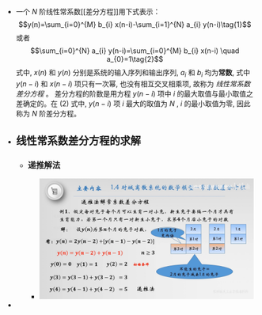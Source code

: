 - 一个  $N$  阶线性常系数[[差分方程]]用下式表示：
  $$y(n)=\sum_{i=0}^{M} b_{i} x(n-i)-\sum_{i=1}^{N} a_{i} y(n-i)\tag{1}$$
  或者
  $$\sum_{i=0}^{N} a_{i} y(n-i)=\sum_{i=0}^{M} b_{i} x(n-i) \quad a_{0}=1\tag{2}$$
  式中,  $x(n)$  和  $y(n)$  分别是系统的输入序列和输出序列,  $a_{i}$  和  $b_{i}$  均为**常数**, 式中  $y(n-i)$  和  $x(n-i)$  项只有一次幂, 也没有相互交叉相乘项, 故称为 *线性常系数差分方程* 。
  差分方程的阶数是用方程  $y(n-i)$  项中  $i$  的最大取值与最小取值之差确定的。在 $(2)$ 式中,  $y(n-i)$ 项  $i$  最大的取值为  $N$ ,  $i$  的最小取值为零, 因此称为  $N$  阶差分方程。
- ## 线性常系数差分方程的求解
	- ### 递推解法
		- ![image.png](../assets/image_1708237309640_0.png)
-